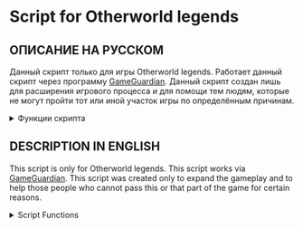 # Script for Otherworld legends

## ОПИСАНИЕ НА РУССКОМ
Данный скрипт только для игры Otherworld legends. Работает данный скрипт через программу [GameGuardian](https://gameguardian.net). Данный скрипт создан лишь для расширения игрового процесса и для помощи тем людям, которые не могут пройти тот или иной участок игры по определённым причинам.

<details><summary>Функции скрипта</summary>

1. ОГРОМНЫЙ УРОН - Увеличивает урон от оружия. При переходе на другой уровень урон сброситься, это фишка игры.
2. БЕССМЕРТИЕ - Делает персонажа бессмертным. При переходе на другой уровень эффект сброситься, это фишка игры.
3. ИЗМЕНИТЬ ОРУЖИЕ - Меняет качество оружия до красного, меняет эффекты оружия на случайные. 
> [Пример использования](https://youtu.be/JtvYXCfW4L0)
4. УБРАТЬ ПЕРЕЗАРЯДКУ НАВЫКОВ - убирает перезарядку навыков у всех героев. Если вы применили в битве, то будет работать при ближайшем спавне (начало другого уровня или перерождение).
> [Пример использования](https://youtu.be/nPEJwJhyQZc)
5. СЛОМАТЬ ПРЕДМЕТЫ В МАГАЗИНЕ - ломает покупку некоторых предметов, вместо покупки идет получение предмета. Ломаются не все предметы.
6. РАЗБЛОКИРОВАТЬ ВСЕ СТИЛИ ЛОББИ - Разблокирует все стили лобби, но действует пока вы не вышли из меню выбора.
> [Пример использования](https://youtu.be/-L_8a65yrI0)
7. СДЕЛАТЬ ВСЕХ ПИТОМЦЕВ ДРУЖЕЛЮБНЫМИ - Все питомцы получают возможность активации через еду, после кормления шкала привязанности будет полностью восполнена.
> [Пример использования](https://youtu.be/3PM4gO87sgo)
8. ЗАВЕРШИТЕ ВСЕ ДОСТИЖЕНИЯ - выполняет все достижения. Если вы хотите увеличить число выполненных достижений, то просто заберите награды у нужного количества достижений и перезапустите игру.
> [Пример использования](https://youtu.be/YPuckwzaZvk)
9. ПОЛУЧИТЬ НАГРАДУ ЗА ДОСТИЖЕНИЯ - заново выдаст награду за достижения.
10. ВЫПОЛНИТЬ ВСЕ ДНЕВНЫЕ ПОРУЧЕНИЯ - выполняет все дневные достижения.
> [Пример использования](https://youtu.be/IakFk0u1LOw)
11. ДНЕВНЫЕ НАГРАДЫ X5 - увеличивает награды за дневные поручения в 5 раз.
> [Пример использования](https://youtu.be/2Rk2xnVthuQ)
12. УСТАНОВИТЬ КОЛИЧЕСТВО МОНЕТ - устанавливает то количество монет, которое вы указали.
> [Пример использования](https://youtu.be/9iVX31o733g)
13. (ОПАСНО) ИЗМЕНИТЬ КОЛИЧЕСТВО ФРАГМЕНТОВ СТИЛЯ - изменяет количество найдены фрагментов стиля. Опасная потому что при изменении не в том месте, не в то время может повлечь блокировку аккаунта.
> [Пример использования](https://youtu.be/V8w9eXw3Alg)

</details>


## DESCRIPTION IN ENGLISH
This script is only for Otherworld legends. This script works via [GameGuardian](https://gameguardian.net). This script was created only to expand the gameplay and to help those people who cannot pass this or that part of the game for certain reasons.

<details><summary>Script Functions</summary>

1. HUGE DAMAGE - Increases weapon damage. When switching to another level, the damage is reset, this is a feature of the game.
2. IMMORTALITY - Makes the character immortal. When you go to another level, the effect is reset, this is a feature of the game.
3. CHANGE WEAPON - Changes the quality of the weapon to red, changes the effects of the weapon to random.
> [Usage example](https://youtu.be/JtvYXCfW4L0)
4. REMOVE SKILL COOLDOWN - removes skill recharge from all heroes. If you used it in battle, it will work at the next spawn (the beginning of another level or rebirth).
> [Usage example](https://youtu.be/nPEJwJhyQZc)
5. BREAK ITEMS IN THE STORE - breaks the purchase of some items, instead of buying, there is a receipt of the item. Not all items break.
6. UNLOCK ALL STYLE LOBBY - Unlocks all lobby styles, but is valid until you exit the selection menu.
> [Usage example](https://youtu.be/-L_8a65yrI0)
7. MAKE ALL PETS FRIENDLY - All pets get the opportunity to activate through food, after feeding, the scale of attachment will be fully replenished.
> [Usage example](https://youtu.be/3PM4gO87sgo)
8. COMPLETE ALL ACHIEVEMENTS - performs all achievements. If you want to increase the number of completed achievements, then just take the rewards from the desired number of achievements and restart the game.
> [Usage example](https://youtu.be/YPuckwzaZvk)
9. GET A REWARD FOR ACHIEVEMENTS - it will re-issue a reward for achievements.
10. COMPLETE ALL DAILY ERRANDS - performs all daily achievements.
> [Usage example](https://youtu.be/IakFk0u1LOw)
11. DAILY REWARDS X5 - increases rewards for daily errands by 5 times.
> [Usage example](https://youtu.be/2Rk2xnVthuQ)
12. SET COIN COUNT - sets the number of coins that you specified.
> [Usage example](https://youtu.be/9iVX31o733g)
13. (DANGEROUS) CHANGE THE NUMBER OF STYLE FRAGMENTS - changes the number of style fragments found. Dangerous because if you change in the wrong place, at the wrong time, it can lead to account blocking.
> [Usage example](https://youtu.be/V8w9eXw3Alg)

</details>